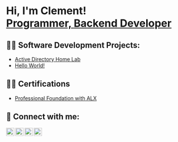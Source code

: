 <h1>Hi, I'm Clement! <br/><a href = "https://github.com/Klemzs"> Programmer, </a> <a href="https://www.linkedin.com/in/clement-odeh-00449a172"> Backend Developer </a>  </h1>

<h2>👨‍💻 Software Development Projects:</h2>

- [Active Directory Home Lab]()
- [Hello World!]()

<h2>👨‍🎓 Certifications </h2>

- [Professional Foundation with ALX](https://github.com/Klemzs/Klemzs/blob/main/89-professional-foundations-certificate-clement-odeh.png)

<h2> 🤳 Connect with me:</h2>

[<img align="left" alt="Clement Odeh | Twitter" width="22px" src="https://cdn.jsdelivr.net/npm/simple-icons@v3/icons/twitter.svg" />][twitter]
[<img align="left" alt="Clement Odeh | LinkedIn" width="22px" src="https://cdn.jsdelivr.net/npm/simple-icons@v3/icons/linkedin.svg" />][linkedin]
[<img align="left" alt="Clement Odeh | Instagram" width="22px" src="https://cdn.jsdelivr.net/npm/simple-icons@v3/icons/instagram.svg" />][instagram]
[<img align="left" alt="Clement Odeh | Gmail" width="22px" src="https://cdn.jsdelivr.net/npm/simple-icons@v3/icons/gmail.svg" />](mailto:odehclement86@gmai.com)



[twitter]: https://x.com/Lordes_Stephens
[instagram]: https://www.instagram.com/lordes_stephenson?igsh=cG01Mmt2N3djeWJl
[linkedin]: https://www.linkedin.com/in/clement-odeh-00449a172

<!--
**joshmadakor1/joshmadakor1** is a ✨ _special_ ✨ repository because its `README.md` (this file) appears on your GitHub profile.

Here are some ideas to get you started:

- 🔭 I’m currently working on ...
- 🌱 I’m currently learning ...
- 👯 I’m looking to collaborate on ...
- 🤔 I’m looking for help with ...
- 💬 Ask me about ...
- 📫 How to reach me: ...
- 😄 Pronouns: ...
- ⚡ Fun fact: ...
-->
